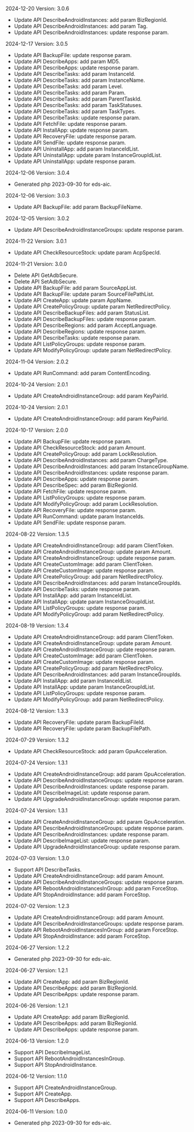 2024-12-20 Version: 3.0.6
- Update API DescribeAndroidInstances: add param BizRegionId.
- Update API DescribeAndroidInstances: add param Tag.
- Update API DescribeAndroidInstances: update response param.


2024-12-17 Version: 3.0.5
- Update API BackupFile: update response param.
- Update API DescribeApps: add param MD5.
- Update API DescribeApps: update response param.
- Update API DescribeTasks: add param InstanceId.
- Update API DescribeTasks: add param InstanceName.
- Update API DescribeTasks: add param Level.
- Update API DescribeTasks: add param Param.
- Update API DescribeTasks: add param ParentTaskId.
- Update API DescribeTasks: add param TaskStatuses.
- Update API DescribeTasks: add param TaskTypes.
- Update API DescribeTasks: update response param.
- Update API FetchFile: update response param.
- Update API InstallApp: update response param.
- Update API RecoveryFile: update response param.
- Update API SendFile: update response param.
- Update API UninstallApp: add param InstanceIdList.
- Update API UninstallApp: update param InstanceGroupIdList.
- Update API UninstallApp: update response param.


2024-12-06 Version: 3.0.4
- Generated php 2023-09-30 for eds-aic.

2024-12-06 Version: 3.0.3
- Update API BackupFile: add param BackupFileName.


2024-12-05 Version: 3.0.2
- Update API DescribeAndroidInstanceGroups: update response param.


2024-11-22 Version: 3.0.1
- Update API CheckResourceStock: update param AcpSpecId.


2024-11-21 Version: 3.0.0
- Delete API GetAdbSecure.
- Delete API SetAdbSecure.
- Update API BackupFile: add param SourceAppList.
- Update API BackupFile: update param SourceFilePathList.
- Update API CreateApp: update param AppName.
- Update API CreatePolicyGroup: update param NetRedirectPolicy.
- Update API DescribeBackupFiles: add param StatusList.
- Update API DescribeBackupFiles: update response param.
- Update API DescribeRegions: add param AcceptLanguage.
- Update API DescribeRegions: update response param.
- Update API DescribeTasks: update response param.
- Update API ListPolicyGroups: update response param.
- Update API ModifyPolicyGroup: update param NetRedirectPolicy.


2024-11-04 Version: 2.0.2
- Update API RunCommand: add param ContentEncoding.


2024-10-24 Version: 2.0.1
- Update API CreateAndroidInstanceGroup: add param KeyPairId.


2024-10-24 Version: 2.0.1
- Update API CreateAndroidInstanceGroup: add param KeyPairId.


2024-10-17 Version: 2.0.0
- Update API BackupFile: update response param.
- Update API CheckResourceStock: add param Amount.
- Update API CreatePolicyGroup: add param LockResolution.
- Update API DescribeAndroidInstances: add param ChargeType.
- Update API DescribeAndroidInstances: add param InstanceGroupName.
- Update API DescribeAndroidInstances: update response param.
- Update API DescribeApps: update response param.
- Update API DescribeSpec: add param BizRegionId.
- Update API FetchFile: update response param.
- Update API ListPolicyGroups: update response param.
- Update API ModifyPolicyGroup: add param LockResolution.
- Update API RecoveryFile: update response param.
- Update API RunCommand: update param InstanceIds.
- Update API SendFile: update response param.


2024-08-22 Version: 1.3.5
- Update API CreateAndroidInstanceGroup: add param ClientToken.
- Update API CreateAndroidInstanceGroup: update param Amount.
- Update API CreateAndroidInstanceGroup: update response param.
- Update API CreateCustomImage: add param ClientToken.
- Update API CreateCustomImage: update response param.
- Update API CreatePolicyGroup: add param NetRedirectPolicy.
- Update API DescribeAndroidInstances: add param InstanceGroupIds.
- Update API DescribeTasks: update response param.
- Update API InstallApp: add param InstanceIdList.
- Update API InstallApp: update param InstanceGroupIdList.
- Update API ListPolicyGroups: update response param.
- Update API ModifyPolicyGroup: add param NetRedirectPolicy.


2024-08-19 Version: 1.3.4
- Update API CreateAndroidInstanceGroup: add param ClientToken.
- Update API CreateAndroidInstanceGroup: update param Amount.
- Update API CreateAndroidInstanceGroup: update response param.
- Update API CreateCustomImage: add param ClientToken.
- Update API CreateCustomImage: update response param.
- Update API CreatePolicyGroup: add param NetRedirectPolicy.
- Update API DescribeAndroidInstances: add param InstanceGroupIds.
- Update API InstallApp: add param InstanceIdList.
- Update API InstallApp: update param InstanceGroupIdList.
- Update API ListPolicyGroups: update response param.
- Update API ModifyPolicyGroup: add param NetRedirectPolicy.


2024-08-12 Version: 1.3.3
- Update API RecoveryFile: update param BackupFileId.
- Update API RecoveryFile: update param BackupFilePath.


2024-07-29 Version: 1.3.2
- Update API CheckResourceStock: add param GpuAcceleration.


2024-07-24 Version: 1.3.1
- Update API CreateAndroidInstanceGroup: add param GpuAcceleration.
- Update API DescribeAndroidInstanceGroups: update response param.
- Update API DescribeAndroidInstances: update response param.
- Update API DescribeImageList: update response param.
- Update API UpgradeAndroidInstanceGroup: update response param.


2024-07-24 Version: 1.3.1
- Update API CreateAndroidInstanceGroup: add param GpuAcceleration.
- Update API DescribeAndroidInstanceGroups: update response param.
- Update API DescribeAndroidInstances: update response param.
- Update API DescribeImageList: update response param.
- Update API UpgradeAndroidInstanceGroup: update response param.


2024-07-03 Version: 1.3.0
- Support API DescribeTasks.
- Update API CreateAndroidInstanceGroup: add param Amount.
- Update API DescribeAndroidInstanceGroups: update response param.
- Update API RebootAndroidInstancesInGroup: add param ForceStop.
- Update API StopAndroidInstance: add param ForceStop.


2024-07-02 Version: 1.2.3
- Update API CreateAndroidInstanceGroup: add param Amount.
- Update API DescribeAndroidInstanceGroups: update response param.
- Update API RebootAndroidInstancesInGroup: add param ForceStop.
- Update API StopAndroidInstance: add param ForceStop.


2024-06-27 Version: 1.2.2
- Generated php 2023-09-30 for eds-aic.

2024-06-27 Version: 1.2.1
- Update API CreateApp: add param BizRegionId.
- Update API DescribeApps: add param BizRegionId.
- Update API DescribeApps: update response param.


2024-06-26 Version: 1.2.1
- Update API CreateApp: add param BizRegionId.
- Update API DescribeApps: add param BizRegionId.
- Update API DescribeApps: update response param.


2024-06-13 Version: 1.2.0
- Support API DescribeImageList.
- Support API RebootAndroidInstancesInGroup.
- Support API StopAndroidInstance.


2024-06-12 Version: 1.1.0
- Support API CreateAndroidInstanceGroup.
- Support API CreateApp.
- Support API DescribeApps.


2024-06-11 Version: 1.0.0
- Generated php 2023-09-30 for eds-aic.

